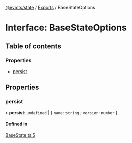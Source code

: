 [@evmts/state](/reference/state/README.md) / [Exports](/reference/state/modules.md) / BaseStateOptions

# Interface: BaseStateOptions

## Table of contents

### Properties

- [persist](/reference/state/interfaces/BaseStateOptions.md#persist)

## Properties

### persist

• **persist**: `undefined` \| { `name`: `string` ; `version`: `number`  }

#### Defined in

[BaseState.ts:5](https://github.com/evmts/evmts-monorepo/blob/main/state/src/BaseState.ts#L5)
